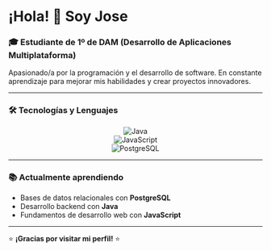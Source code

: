 # ¡Hola! 👋 Soy Jose

### 🎓 Estudiante de **1º de DAM** (Desarrollo de Aplicaciones Multiplataforma)  
Apasionado/a por la programación y el desarrollo de software. En constante aprendizaje para mejorar mis habilidades y crear proyectos innovadores.  

---

### 🛠️ **Tecnologías y Lenguajes**  

<div align="center">  

![Java](https://img.shields.io/badge/Java-%23ED8B00.svg?style=for-the-badge&logo=java&logoColor=white)  
![JavaScript](https://img.shields.io/badge/JavaScript-%23323330.svg?style=for-the-badge&logo=javascript&logoColor=%23F7DF1E)  
![PostgreSQL](https://img.shields.io/badge/PostgreSQL-%23316192.svg?style=for-the-badge&logo=postgresql&logoColor=white)  

</div>  

---

### 📚 **Actualmente aprendiendo**  
- Bases de datos relacionales con **PostgreSQL**  
- Desarrollo backend con **Java**  
- Fundamentos de desarrollo web con **JavaScript**  


---

⭐ **¡Gracias por visitar mi perfil!** ⭐  
